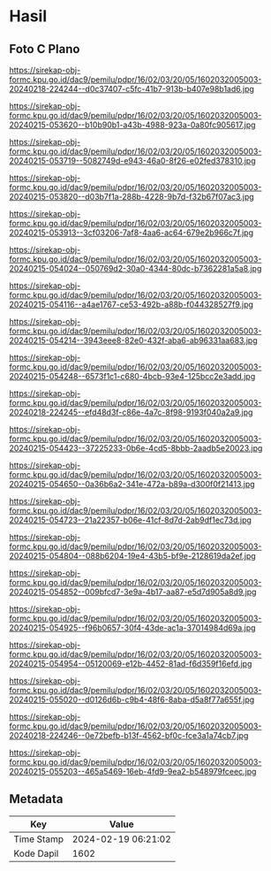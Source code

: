# Hasil

## Foto C Plano

https://sirekap-obj-formc.kpu.go.id/dac9/pemilu/pdpr/16/02/03/20/05/1602032005003-20240218-224244--d0c37407-c5fc-41b7-913b-b407e98b1ad6.jpg

https://sirekap-obj-formc.kpu.go.id/dac9/pemilu/pdpr/16/02/03/20/05/1602032005003-20240215-053620--b10b90b1-a43b-4988-923a-0a80fc905617.jpg

https://sirekap-obj-formc.kpu.go.id/dac9/pemilu/pdpr/16/02/03/20/05/1602032005003-20240215-053719--5082749d-e943-46a0-8f26-e02fed378310.jpg

https://sirekap-obj-formc.kpu.go.id/dac9/pemilu/pdpr/16/02/03/20/05/1602032005003-20240215-053820--d03b7f1a-288b-4228-9b7d-f32b67f07ac3.jpg

https://sirekap-obj-formc.kpu.go.id/dac9/pemilu/pdpr/16/02/03/20/05/1602032005003-20240215-053913--3cf03206-7af8-4aa6-ac64-679e2b966c7f.jpg

https://sirekap-obj-formc.kpu.go.id/dac9/pemilu/pdpr/16/02/03/20/05/1602032005003-20240215-054024--050769d2-30a0-4344-80dc-b7362281a5a8.jpg

https://sirekap-obj-formc.kpu.go.id/dac9/pemilu/pdpr/16/02/03/20/05/1602032005003-20240215-054116--a4ae1767-ce53-492b-a88b-f044328527f9.jpg

https://sirekap-obj-formc.kpu.go.id/dac9/pemilu/pdpr/16/02/03/20/05/1602032005003-20240215-054214--3943eee8-82e0-432f-aba6-ab96331aa683.jpg

https://sirekap-obj-formc.kpu.go.id/dac9/pemilu/pdpr/16/02/03/20/05/1602032005003-20240215-054248--6573f1c1-c680-4bcb-93e4-125bcc2e3add.jpg

https://sirekap-obj-formc.kpu.go.id/dac9/pemilu/pdpr/16/02/03/20/05/1602032005003-20240218-224245--efd48d3f-c86e-4a7c-8f98-9193f040a2a9.jpg

https://sirekap-obj-formc.kpu.go.id/dac9/pemilu/pdpr/16/02/03/20/05/1602032005003-20240215-054423--37225233-0b6e-4cd5-8bbb-2aadb5e20023.jpg

https://sirekap-obj-formc.kpu.go.id/dac9/pemilu/pdpr/16/02/03/20/05/1602032005003-20240215-054650--0a36b6a2-341e-472a-b89a-d300f0f21413.jpg

https://sirekap-obj-formc.kpu.go.id/dac9/pemilu/pdpr/16/02/03/20/05/1602032005003-20240215-054723--21a22357-b06e-41cf-8d7d-2ab9df1ec73d.jpg

https://sirekap-obj-formc.kpu.go.id/dac9/pemilu/pdpr/16/02/03/20/05/1602032005003-20240215-054804--088b6204-19e4-43b5-bf9e-2128619da2ef.jpg

https://sirekap-obj-formc.kpu.go.id/dac9/pemilu/pdpr/16/02/03/20/05/1602032005003-20240215-054852--009bfcd7-3e9a-4b17-aa87-e5d7d905a8d9.jpg

https://sirekap-obj-formc.kpu.go.id/dac9/pemilu/pdpr/16/02/03/20/05/1602032005003-20240215-054925--f96b0657-30f4-43de-ac1a-37014984d69a.jpg

https://sirekap-obj-formc.kpu.go.id/dac9/pemilu/pdpr/16/02/03/20/05/1602032005003-20240215-054954--05120069-e12b-4452-81ad-f6d359f16efd.jpg

https://sirekap-obj-formc.kpu.go.id/dac9/pemilu/pdpr/16/02/03/20/05/1602032005003-20240215-055020--d0126d6b-c9b4-48f6-8aba-d5a8f77a655f.jpg

https://sirekap-obj-formc.kpu.go.id/dac9/pemilu/pdpr/16/02/03/20/05/1602032005003-20240218-224246--0e72befb-b13f-4562-bf0c-fce3a1a74cb7.jpg

https://sirekap-obj-formc.kpu.go.id/dac9/pemilu/pdpr/16/02/03/20/05/1602032005003-20240215-055203--465a5469-16eb-4fd9-9ea2-b548979fceec.jpg


## Metadata

| Key        | Value               |
| ---------- | ------------------- |
| Time Stamp | 2024-02-19 06:21:02 |
| Kode Dapil | 1602                |



